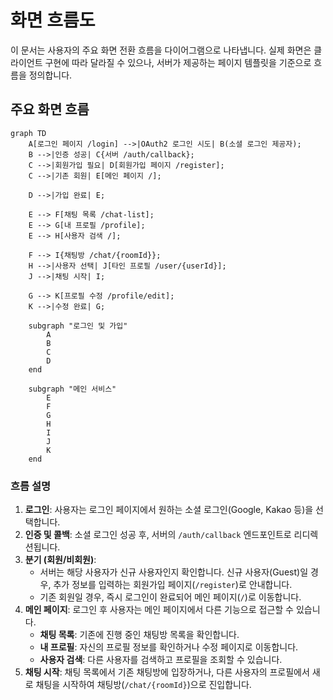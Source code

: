 # 화면 흐름도

이 문서는 사용자의 주요 화면 전환 흐름을 다이어그램으로 나타냅니다. 실제 화면은 클라이언트 구현에 따라 달라질 수 있으나, 서버가 제공하는 페이지 템플릿을 기준으로 흐름을 정의합니다.

## 주요 화면 흐름

```mermaid
graph TD
    A[로그인 페이지 /login] -->|OAuth2 로그인 시도| B(소셜 로그인 제공자);
    B -->|인증 성공| C{서버 /auth/callback};
    C -->|회원가입 필요| D[회원가입 페이지 /register];
    C -->|기존 회원| E[메인 페이지 /];

    D -->|가입 완료| E;

    E --> F[채팅 목록 /chat-list];
    E --> G[내 프로필 /profile];
    E --> H[사용자 검색 /];

    F --> I{채팅방 /chat/{roomId}};
    H -->|사용자 선택| J[타인 프로필 /user/{userId}];
    J -->|채팅 시작| I;

    G --> K[프로필 수정 /profile/edit];
    K -->|수정 완료| G;

    subgraph "로그인 및 가입"
        A
        B
        C
        D
    end

    subgraph "메인 서비스"
        E
        F
        G
        H
        I
        J
        K
    end
```

### 흐름 설명

1.  **로그인**: 사용자는 로그인 페이지에서 원하는 소셜 로그인(Google, Kakao 등)을 선택합니다.
2.  **인증 및 콜백**: 소셜 로그인 성공 후, 서버의 `/auth/callback` 엔드포인트로 리디렉션됩니다.
3.  **분기 (회원/비회원)**:
    - 서버는 해당 사용자가 신규 사용자인지 확인합니다. 신규 사용자(Guest)일 경우, 추가 정보를 입력하는 회원가입 페이지(`/register`)로 안내합니다.
    - 기존 회원일 경우, 즉시 로그인이 완료되어 메인 페이지(`/`)로 이동합니다.
4.  **메인 페이지**: 로그인 후 사용자는 메인 페이지에서 다른 기능으로 접근할 수 있습니다.
    - **채팅 목록**: 기존에 진행 중인 채팅방 목록을 확인합니다.
    - **내 프로필**: 자신의 프로필 정보를 확인하거나 수정 페이지로 이동합니다.
    - **사용자 검색**: 다른 사용자를 검색하고 프로필을 조회할 수 있습니다.
5.  **채팅 시작**: 채팅 목록에서 기존 채팅방에 입장하거나, 다른 사용자의 프로필에서 새로 채팅을 시작하여 채팅방(`/chat/{roomId}`)으로 진입합니다.
